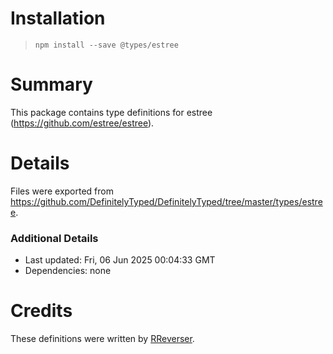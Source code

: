 # Installation
> `npm install --save @types/estree`

# Summary
This package contains type definitions for estree (https://github.com/estree/estree).

# Details
Files were exported from https://github.com/DefinitelyTyped/DefinitelyTyped/tree/master/types/estree.

### Additional Details
 * Last updated: Fri, 06 Jun 2025 00:04:33 GMT
 * Dependencies: none

# Credits
These definitions were written by [RReverser](https://github.com/RReverser).
